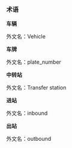 ### 术语

**车辆**

外文名：Vehicle

**车牌**

外文名：plate_number

**中转站**

外文名：Transfer station

**进站**

外文名：inbound

**出站**

外文名：outbound